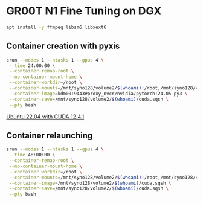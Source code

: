 # GR00T N1 Fine Tuning on DGX

```sh
apt install -y ffmpeg libsm6 libxext6
```

## Container creation with pyxis
```sh
srun --nodes 1 --ntasks 1 --gpus 4 \
 --time 24:00:00 \
 --container-remap-root \
 --no-container-mount-home \
 --container-workdir=/root \
 --container-mounts=/mnt/syno128/volume2/$(whoami):/root,/mnt/syno128/volume1/$(whoami):/alt_root \
 --container-image=kdm00:9443#proxy_nvcr/nvidia/pytorch:24.05-py3 \
 --container-save=/mnt/syno128/volume2/$(whoami)/cuda.sqsh \
 --pty bash
 ```

 [Ubuntu 22.04 with CUDA 12.4.1](https://docs.nvidia.com/deeplearning/frameworks/pytorch-release-notes/rel-24-05.html)


## Container relaunching
```sh
srun --nodes 1 --ntasks 1 --gpus 4 \
 --time 48:00:00 \
 --container-remap-root \
 --no-container-mount-home \
 --container-workdir=/root \
 --container-mounts=/mnt/syno128/volume2/$(whoami):/root,/mnt/syno128/volume1/$(whoami):/alt_root \
 --container-image=/mnt/syno128/volume2/$(whoami)/cuda.sqsh \
 --container-save=/mnt/syno128/volume2/$(whoami)/cuda.sqsh \
 --pty bash
 ```
